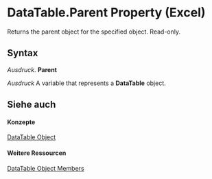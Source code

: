 
# DataTable.Parent Property (Excel)

Returns the parent object for the specified object. Read-only.


## Syntax

 _Ausdruck_. **Parent**

 _Ausdruck_ A variable that represents a **DataTable** object.


## Siehe auch


#### Konzepte


[DataTable Object](aca0850b-2e72-cde9-b751-633876e1df99.md)
#### Weitere Ressourcen


[DataTable Object Members](http://msdn.microsoft.com/library/5a46944b-e7e6-ac7c-6b95-736975a0a3eb%28Office.15%29.aspx)
